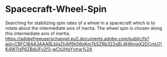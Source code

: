 # Spacecraft-Wheel-Spin
Searching for stabilizing spin rates of a wheel in a spacecraft which is to rotate about the intermediate axis of inertia. The wheel spin is chosen along this intermediate axis of inertia. https://adobefreeuserschannel.eu2.documents.adobe.com/public/fs?aid=CBFCIBAA3AAABLblqZhAIf6k56nKm7b5ZRb322sBL4H9mjeX2DCmU7jK4W7IzP6ZBdUFv2f3-wCtUHgYvtrw%2A
